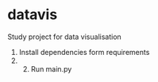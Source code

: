 ﻿# datavis
Study project for data visualisation

1) Install dependencies form requirements
2) 2) Run main.py

